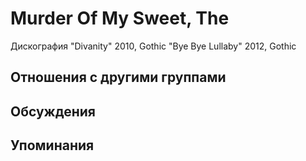 # Murder Of My Sweet, The

Дискография
"Divanity" 2010, Gothic
"Bye Bye Lullaby" 2012, Gothic

## Отношения с другими группами


## Обсуждения


## Упоминания

